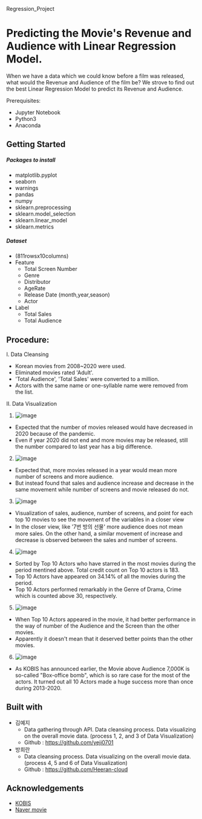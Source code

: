 Regression_Project

Predicting the Movie's Revenue and Audience with Linear Regression Model.
=========================================================================
When we have a data which we could know before a film was released, what would the Revenue and Audience of the film be?
We strove to find out the best Linear Regression Model to predict its Revenue and Audience.

Prerequisites:
* Jupyter Notebook
* Python3
* Anaconda

Getting Started
---------------
##### Packages to install
* matplotlib.pyplot
* seaborn
* warnings
* pandas
* numpy
* sklearn.preprocessing
* sklearn.model_selection
* sklearn.linear_model
* sklearn.metrics


##### Dataset
- (811rowsx10columns)
- Feature
  * Total Screen Number
  * Genre
  * Distributor
  * AgeRate
  * Release Date (month,year,season)
  * Actor
- Label
  * Total Sales
  * Total Audience

Procedure:
-----------------
I. Data Cleansing
- Korean movies from 2008~2020 were used.
- Eliminated movies rated 'Adult'.
- 'Total Audience', 'Total Sales' were converted to a million.
- Actors with the same name or one-syllable name were removed from the list.

II. Data Visualization
1. ![image](https://user-images.githubusercontent.com/28764376/102176288-774e0700-3ee4-11eb-9fb0-22c1bc966e07.png)
- Expected that the number of movies released would have decreased in 2020 because of the pandemic.
- Even if year 2020 did not end and more movies may be released, still the number compared to last year has a big difference.

2. ![image](https://user-images.githubusercontent.com/28764376/102176407-a6647880-3ee4-11eb-837a-7162fed19af0.png)
- Expected that, more movies released in a year would mean more number of screens and more audience.
- But instead found that sales and audience increase and decrease in the same movement while number of screens and movie released do not.

3. ![image](https://user-images.githubusercontent.com/28764376/102434868-f9f7d300-4058-11eb-9694-d62fb9c9d25f.png)
- Visualization of sales, audience, number of screens, and point for each top 10 movies to see the movement of the variables in a closer view
- In the closer view, like '7번 방의 선물' more audience does not mean more sales. On the other hand, a similar movement of increase and decrease is observed between the sales and number of screens.

4. ![image](https://user-images.githubusercontent.com/72846750/102452122-258cb480-407d-11eb-9195-3fbdc482ee71.png)
- Sorted by Top 10 Actors who have starred in the most movies during the period mentined above. Total credit count on Top 10 actors is 183.
- Top 10 Actors have appeared on 34.14% of all the movies during the period.
- Top 10 Actors performed remarkably in the Genre of Drama, Crime which is counted above 30, respectively.

5. ![image](https://user-images.githubusercontent.com/72846750/102687765-c2de1900-4234-11eb-99b0-ca578fe00796.png)
- When Top 10 Actors appeared in the movie, it had better performance in the way of number of the Audience and the Screen than the other movies.
- Apparently it doesn't mean that it deserved better points than the other movies.

6. ![image](https://user-images.githubusercontent.com/72846750/102688864-23715400-423d-11eb-8bc7-d5be1849d31d.png)
- As KOBIS has announced earlier, the Movie above Audience 7,000K is so-called "Box-office bomb", which is so rare case for the most of the actors. 
  It turned out all 10 Actors made a huge success more than once during 2013-2020.

Built with
----------
* 김예지
  * Data gathering through API. Data cleansing process. Data visualizing on the overall movie data. (process 1, 2, and 3 of Data Visualization)
  * Github : https://github.com/yeji0701
* 방희란
  * Data cleansing process. Data visualizing on the overall movie data. (process 4, 5 and 6 of Data Visualization)
  * Github : https://github.com/Heeran-cloud
 
Acknowledgements
----------------
- [KOBIS](http://www.kobis.or.kr/kobis/business/main/main.do)
- [Naver movie](https://movie.naver.com/)
